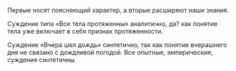 Первые носят поясняющий характер, а вторые расширяют наши знания. 

Суждение типа «Все тела протяженны» аналитично, да? как понятие тела уже включает в себя признак протяженности. 

Суждение «Вчера шел дождь» синтетично, так как понятие вчерашнего дня не связано с дождливой погодой. Все опытные, эмпирические, суждения синтетичны.